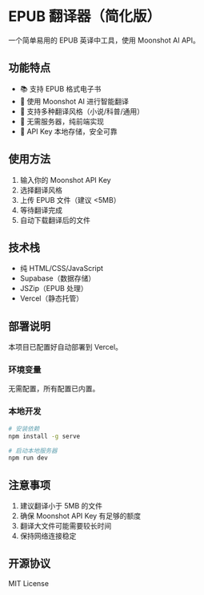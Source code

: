 # EPUB 翻译器（简化版）

一个简单易用的 EPUB 英译中工具，使用 Moonshot AI API。

## 功能特点

- 📚 支持 EPUB 格式电子书
- 🤖 使用 Moonshot AI 进行智能翻译
- 🎯 支持多种翻译风格（小说/科普/通用）
- 💾 无需服务器，纯前端实现
- 🔐 API Key 本地存储，安全可靠

## 使用方法

1. 输入你的 Moonshot API Key
2. 选择翻译风格
3. 上传 EPUB 文件（建议 <5MB）
4. 等待翻译完成
5. 自动下载翻译后的文件

## 技术栈

- 纯 HTML/CSS/JavaScript
- Supabase（数据存储）
- JSZip（EPUB 处理）
- Vercel（静态托管）

## 部署说明

本项目已配置好自动部署到 Vercel。

### 环境变量

无需配置，所有配置已内置。

### 本地开发

```bash
# 安装依赖
npm install -g serve

# 启动本地服务器
npm run dev
```

## 注意事项

1. 建议翻译小于 5MB 的文件
2. 确保 Moonshot API Key 有足够的额度
3. 翻译大文件可能需要较长时间
4. 保持网络连接稳定

## 开源协议

MIT License